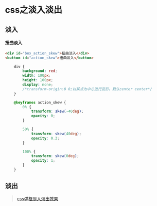# css之淡入淡出

## 淡入

#### 扭曲淡入

```html
<div id="box_action_skew">扭曲淡入</div>
<button id="action_skew">扭曲淡入</button>
```

```css
	div {
		background: red;
		width: 100px;
		height: 100px;
		display: none;
		/*transform-origin:0 0;以某点为中心进行变形，默认center center*/
	}

	@keyframes action_skew {
		0% {
			transform: skew(-40deg);
			opacity: 0;
		}

		50% {
			transform: skew(40deg);
			opacity: 0.2;
		}

		100% {
			transform: skew(0deg);
			opacity: 1;
		}
	}

```



## 淡出


> [css弹框淡入淡出效果](https://github.com/BrucePhoebus/developer-note/tree/master/知识笔记/大前端/基础/HTML+CSS/CSS/特效/css弹框淡入淡出.html)

